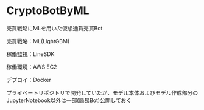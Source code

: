 # CryptoBotByML
売買戦略にMLを用いた仮想通貨売買Bot

売買戦略：ML(LightGBM)

稼働監視：LineSDK

稼働環境：AWS EC2

デプロイ：Docker

プライベートリポジトリで開発していたが、モデル本体およびモデル作成部分のJupyterNotebook以外は一部(簡易Bot)公開しておく
